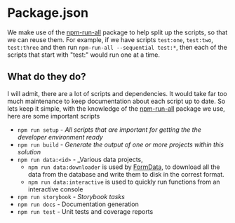 # Package.json

We make use of the [npm-run-all](npmRunAll) package to help split up the scripts, so that we can reuse them. For example, if we have scripts `test:one`, `test:two`, `test:three` and then run `npm-run-all --sequential test:*`, then each of the scripts that start with "test:" would run one at a time.


## What do they do?

I will admit, there are a lot of scripts and dependencies. It would take far too much maintenance to keep documentation about each script up to date. So lets keep it simple, with the knowledge of the [npm-run-all](npmRunAll) package we use, here are some important scripts

- `npm run setup` - _All scripts that are important for getting the the developer environment ready_
- `npm run build` - _Generate the output of one or more projects within this solution_
- `npm run data:<id>` - _Various data projects, 
  - `npm run data:downloader` is used by [FormData][formDataGithub], to download all the data from the database and write them to disk in the correst format. 
  - `npm run data:interactive` is used to quickly run functions from an interactive console
- `npm run storybook` - _Storybook tasks_
- `npm run docs` - Documentation generation
- `npm run test` - Unit tests and coverage reports

<!-- Links used in the page -->

[npmRunAll]: https://www.npmjs.com/package/npm-run-all
[formDataGithub]: https://github.com/NMSUD/FormData

